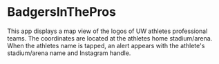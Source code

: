 # BadgersInThePros

This app displays a map view of the logos of UW athletes professional teams. The coordinates are located at the athletes home stadium/arena. 
When the athletes name is tapped, an alert appears with the athlete's stadium/arena name and Instagram handle. 
